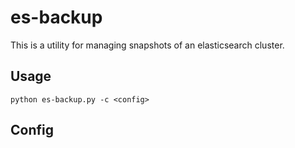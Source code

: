 # es-backup

This is a utility for managing snapshots of an elasticsearch cluster.

## Usage

```
python es-backup.py -c <config>
```

## Config

